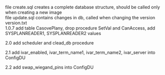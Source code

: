 file create.sql creates a complete database structure, should be called only when creating a new image  
file update.sql contains changes in db, called when changing the version  
version.txt  
1.0.7 add table CasovePlany, drop procedure SetVal and CanAccess, add SYSPLANREADER1, SYSPLANREADER2 values

2.0 add scheduler and clead_db procedure

2.1 add ivar_enabled, ivar_term_name1, ivar_term_name2, ivar_server into ConfigDU

2.2 add swap_wiegand_pins into ConfigDU

